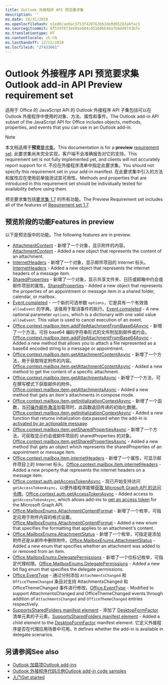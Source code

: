 ```yaml
---
title: Outlook 外接程序 API 预览要求集
description: ''
ms.date: 10/31/2018
ms.openlocfilehash: e1ed6cae6ac3753f420763b63de0d05283a8fac5
ms.sourcegitcommit: 6f53df6f3ee91e084cd5160bb48afbbd49743b7e
ms.translationtype: HT
ms.contentlocale: zh-CN
ms.lasthandoff: 12/22/2018
ms.locfileid: "27433661"
---
```

# <a name="outlook-add-in-api-preview-requirement-set"></a><span data-ttu-id="1dd3b-102">Outlook 外接程序 API 预览要求集</span><span class="sxs-lookup"><span data-stu-id="1dd3b-102">Outlook add-in API Preview requirement set</span></span>

<span data-ttu-id="1dd3b-103">适用于 Office 的 JavaScript API 的 Outlook 外接程序 API 子集包括可以在 Outlook 外接程序中使用的对象、方法、属性和事件。</span><span class="sxs-lookup"><span data-stu-id="1dd3b-103">The Outlook add-in API subset of the JavaScript API for Office includes objects, methods, properties, and events that you can use in an Outlook add-in.</span></span>

> [!NOTE]
> <span data-ttu-id="1dd3b-104">本文档适用于**预览**[要求集](/office/dev/add-ins/reference/requirement-sets/outlook-api-requirement-sets)。</span><span class="sxs-lookup"><span data-stu-id="1dd3b-104">This documentation is for a **preview** [requirement set](/office/dev/add-ins/reference/requirement-sets/outlook-api-requirement-sets).</span></span> <span data-ttu-id="1dd3b-105">此要求集尚未完全实现，客户端不会准确报告对它的支持。</span><span class="sxs-lookup"><span data-stu-id="1dd3b-105">This requirement set is not fully implemented yet, and clients will not accurately report support for it.</span></span> <span data-ttu-id="1dd3b-106">不应在外接程序清单中指定此要求集。</span><span class="sxs-lookup"><span data-stu-id="1dd3b-106">You should not specify this requirement set in your add-in manifest.</span></span> <span data-ttu-id="1dd3b-107">在此要求集中引入的方法和属性应在使用前单独测试其可用性。</span><span class="sxs-lookup"><span data-stu-id="1dd3b-107">Methods and properties that are introduced in this requirement set should be individually tested for availability before using them.</span></span>

<span data-ttu-id="1dd3b-108">预览要求集包括[要求集 1.7](../requirement-set-1.7/outlook-requirement-set-1.7.md) 的所有功能。</span><span class="sxs-lookup"><span data-stu-id="1dd3b-108">The Preview Requirement set includes all of the features of [Requirement set 1.7](../requirement-set-1.7/outlook-requirement-set-1.7.md).</span></span>

## <a name="features-in-preview"></a><span data-ttu-id="1dd3b-109">预览阶段的功能</span><span class="sxs-lookup"><span data-stu-id="1dd3b-109">Features in preview</span></span>

<span data-ttu-id="1dd3b-110">以下是预览版中的功能。</span><span class="sxs-lookup"><span data-stu-id="1dd3b-110">The following features are in preview.</span></span>

- <span data-ttu-id="1dd3b-111">[AttachmentContent](/javascript/api/outlook/office.attachmentcontent) - 新增了一个对象，显示附件的内容。</span><span class="sxs-lookup"><span data-stu-id="1dd3b-111">[AttachmentContent](/javascript/api/outlook/office.attachmentcontent) - Added a new object that represents the content of an attachment.</span></span>
- <span data-ttu-id="1dd3b-112">[InternetHeaders](/javascript/api/outlook/office.internetheaders) - 新增了一个对象，显示邮件项目的 Internet 标头。</span><span class="sxs-lookup"><span data-stu-id="1dd3b-112">[InternetHeaders](/javascript/api/outlook/office.internetheaders) - Added a new object that represents the internet headers of a message item.</span></span>
- <span data-ttu-id="1dd3b-113">[SharedProperties](/javascript/api/outlook/office.sharedproperties) - 新增了一个对象，显示共享文件夹、日历或邮箱中约会或邮件项目的属性。</span><span class="sxs-lookup"><span data-stu-id="1dd3b-113">[SharedProperties](/javascript/api/outlook/office.sharedproperties) - Added a new object that represents the properties of an appointment or message item in a shared folder, calendar, or mailbox.</span></span>
- <span data-ttu-id="1dd3b-p102">[Event.completed](/javascript/api/office/office.addincommands.event#completed-options-) - 一个新的可选参数 `options`，它是具有一个有效值 `allowEvent` 的字典。该值用于取消事件的执行。</span><span class="sxs-lookup"><span data-stu-id="1dd3b-p102">[Event.completed](/javascript/api/office/office.addincommands.event#completed-options-) - A new optional parameter `options`, which is a dictionary with one valid value `allowEvent`. This value is used to cancel execution of an event.</span></span>
- <span data-ttu-id="1dd3b-116">[Office.context.mailbox.item.addFileAttachmentFromBase64Async](office.context.mailbox.item.md#addfileattachmentfrombase64asyncbase64file-attachmentname-options-callback) - 新增了一个方法，可将 base64 编码字符串形式的文件附加到邮件或约会。</span><span class="sxs-lookup"><span data-stu-id="1dd3b-116">[Office.context.mailbox.item.addFileAttachmentFromBase64Async](office.context.mailbox.item.md#addfileattachmentfrombase64asyncbase64file-attachmentname-options-callback) - Added a new method that allows you to attach a file represented as a base64 encoded string to a message or appointment.</span></span>
- <span data-ttu-id="1dd3b-117">[Office.context.mailbox.item.getAttachmentContentAsync](office.context.mailbox.item.md#getattachmentcontentasyncattachmentid-options-callback--attachmentcontentjavascriptapioutlookofficeattachmentcontent) - 新增了一个方法，用于获取特定附件的内容。</span><span class="sxs-lookup"><span data-stu-id="1dd3b-117">[Office.context.mailbox.item.getAttachmentContentAsync](office.context.mailbox.item.md#getattachmentcontentasyncattachmentid-options-callback--attachmentcontentjavascriptapioutlookofficeattachmentcontent) - Added a new method to get the content of a specific attachment.</span></span>
- <span data-ttu-id="1dd3b-118">[Office.context.mailbox.item.getAttachmentsAsync](office.context.mailbox.item.md#getattachmentsasyncoptions-callback--arrayattachmentdetailsjavascriptapioutlookofficeattachmentdetails) - 新增了一个方法，可在撰写模式下获取邮件的附件。</span><span class="sxs-lookup"><span data-stu-id="1dd3b-118">[Office.context.mailbox.item.getAttachmentsAsync](office.context.mailbox.item.md#getattachmentsasyncoptions-callback--arrayattachmentdetailsjavascriptapioutlookofficeattachmentdetails) - Added a new method that gets an item's attachments in compose mode.</span></span>
- <span data-ttu-id="1dd3b-119">[Office.context.mailbox.item.getInitializationContextAsync](office.context.mailbox.item.md#getinitializationcontextasyncoptions-callback) - 新增了一个函数，当[可操作邮件激活](https://docs.microsoft.com/outlook/actionable-messages/invoke-add-in-from-actionable-message)加载项时，此函数返回传递的初始化数据。</span><span class="sxs-lookup"><span data-stu-id="1dd3b-119">[Office.context.mailbox.item.getInitializationContextAsync](office.context.mailbox.item.md#getinitializationcontextasyncoptions-callback) - Added a new function that returns initialization data passed when the add-in is [activated by an actionable message](https://docs.microsoft.com/outlook/actionable-messages/invoke-add-in-from-actionable-message).</span></span>
- <span data-ttu-id="1dd3b-120">[Office.context.mailbox.item.getSharedPropertiesAsync](office.context.mailbox.item.md#getsharedpropertiesasyncoptions-callback) - 新增了一个方法，可获取显示约会或邮件项目的 sharedProperties 的对象。</span><span class="sxs-lookup"><span data-stu-id="1dd3b-120">[Office.context.mailbox.item.getSharedPropertiesAsync](office.context.mailbox.item.md#getsharedpropertiesasyncoptions-callback) - Added a new method that gets an object which represents the sharedProperties of an appointment or message item.</span></span>
- <span data-ttu-id="1dd3b-121">[Office.context.mailbox.item.internetHeaders](office.context.mailbox.item.md#internetheaders-internetheadersjavascriptapioutlookofficeinternetheaders) - 新增了一个属性，可显示邮件项目上的 Internet 标头。</span><span class="sxs-lookup"><span data-stu-id="1dd3b-121">[Office.context.mailbox.item.internetHeaders](office.context.mailbox.item.md#internetheaders-internetheadersjavascriptapioutlookofficeinternetheaders) - Added a new property that represents the internet headers on a message item.</span></span>
- <span data-ttu-id="1dd3b-122">[Office.context.auth.getAccessTokenAsync](https://docs.microsoft.com/office/dev/add-ins/develop/sso-in-office-add-ins#sso-api-reference) - 现已开始支持访问 `getAccessTokenAsync`，以便外接程序能够[获取 Microsoft Graph API 的访问令牌](https://docs.microsoft.com/outlook/add-ins/authenticate-a-user-with-an-sso-token)。</span><span class="sxs-lookup"><span data-stu-id="1dd3b-122">[Office.context.auth.getAccessTokenAsync](https://docs.microsoft.com/office/dev/add-ins/develop/sso-in-office-add-ins#sso-api-reference) - Added access to `getAccessTokenAsync`, which allows add-ins to [get an access token](https://docs.microsoft.com/outlook/add-ins/authenticate-a-user-with-an-sso-token) for the Microsoft Graph API.</span></span>
- <span data-ttu-id="1dd3b-123">[Office.MailboxEnums.AttachmentContentFormat](/javascript/api/outlook/office.mailboxenums.attachmentcontentformat) - 新增了一个枚举，可指定应用于附件内容的格式设置。</span><span class="sxs-lookup"><span data-stu-id="1dd3b-123">[Office.MailboxEnums.AttachmentContentFormat](/javascript/api/outlook/office.mailboxenums.attachmentcontentformat) - Added a new enum that specifies the formatting that applies to an attachment's content.</span></span>
- <span data-ttu-id="1dd3b-124">[Office.MailboxEnums.AttachmentStatus](/javascript/api/outlook/office.mailboxenums.attachmentstatus) - 新增了一个枚举，可指定是添加附件还是从邮件中删除附件。</span><span class="sxs-lookup"><span data-stu-id="1dd3b-124">[Office.MailboxEnums.AttachmentStatus](/javascript/api/outlook/office.mailboxenums.attachmentstatus) - Added a new enum that specifies whether an attachment was added to or removed from an item.</span></span>
- <span data-ttu-id="1dd3b-125">[Office.MailboxEnums.DelegatePermissions](/javascript/api/outlook/office.mailboxenums.delegatepermissions) - 新增了一个位标记枚举，可指定代理权限。</span><span class="sxs-lookup"><span data-stu-id="1dd3b-125">[Office.MailboxEnums.DelegatePermissions](/javascript/api/outlook/office.mailboxenums.delegatepermissions) - Added a new bit flag enum that specifies the delegate permissions.</span></span>
- <span data-ttu-id="1dd3b-126">[Office.EventType](/javascript/api/office/office.eventtype) - 通过分别添加 `AttachmentsChanged` 和 `OfficeThemeChanged` 条目对支持 AttachmentsChanged 和 OfficeThemeChanged 事件进行修改。</span><span class="sxs-lookup"><span data-stu-id="1dd3b-126">[Office.EventType](/javascript/api/office/office.eventtype) - Modified to support AttachmentsChanged and OfficeThemeChanged events through addition of `AttachmentsChanged` and `OfficeThemeChanged` entries respectively.</span></span>
- <span data-ttu-id="1dd3b-127">[SupportsSharedFolders manifest element](../../manifest/supportssharedfolders.md) - 添加了 [DesktopFormFactor](../../manifest/desktopformfactor.md) 清单元素的子元素。</span><span class="sxs-lookup"><span data-stu-id="1dd3b-127">[SupportsSharedFolders manifest element](../../manifest/supportssharedfolders.md) - Added a child element to the [DesktopFormFactor](../../manifest/desktopformfactor.md) manifest element.</span></span> <span data-ttu-id="1dd3b-128">它定义外接程序是否在代理应用场景中可用。</span><span class="sxs-lookup"><span data-stu-id="1dd3b-128">It defines whether the add-in is available in delegate scenarios.</span></span>

## <a name="see-also"></a><span data-ttu-id="1dd3b-129">另请参阅</span><span class="sxs-lookup"><span data-stu-id="1dd3b-129">See also</span></span>

- [<span data-ttu-id="1dd3b-130">Outlook 加载项</span><span class="sxs-lookup"><span data-stu-id="1dd3b-130">Outlook add-ins</span></span>](https://docs.microsoft.com/outlook/add-ins/)
- [<span data-ttu-id="1dd3b-131">Outlook 外接程序代码示例</span><span class="sxs-lookup"><span data-stu-id="1dd3b-131">Outlook add-in code samples</span></span>](https://developer.microsoft.com/outlook/gallery/?filterBy=Outlook,Samples,Add-ins)
- [<span data-ttu-id="1dd3b-132">入门</span><span class="sxs-lookup"><span data-stu-id="1dd3b-132">Get started</span></span>](https://docs.microsoft.com/outlook/add-ins/quick-start)